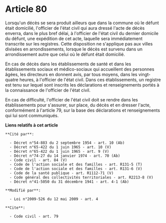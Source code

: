 # Article 80

Lorsqu'un décès se sera produit ailleurs que dans la commune où le défunt était domicilié, l'officier de l'état civil qui
aura dressé l'acte de décès enverra, dans le plus bref délai, à l'officier de l'état civil du dernier domicile du défunt, une
expédition de cet acte, laquelle sera immédiatement transcrite sur les registres. Cette disposition ne s'applique pas aux
villes divisées en arrondissements, lorsque le décès est survenu dans un arrondissement autre que celui où le défunt était
domicilié.

En cas de décès dans les établissements de santé et dans les établissements sociaux et médico-sociaux qui accueillent des
personnes âgées, les directeurs en donnent avis, par tous moyens, dans les vingt-quatre heures, à l'officier de l'état civil.
Dans ces établissements, un registre est tenu sur lequel sont inscrits les déclarations et renseignements portés à la
connaissance de l'officier de l'état civil. 

En cas de difficulté, l'officier de l'état civil doit se rendre dans les établissements pour s'assurer, sur place, du décès
et en dresser l'acte, conformément à l'article 79, sur la base des déclarations et renseignements qui lui sont communiqués.

**Liens relatifs à cet article**

	**Cité par**:

	  - Décret n°54-883 du 2 septembre 1954 - art. 10 (Ab)
	  - Décret n°65-422 du 1 juin 1965 - art. 10 (V)
	  - Décret n°65-422 du 1 juin 1965 - art. 9 (V)
	  - Décret n°74-27 du 14 janvier 1974 - art. 70 (Ab)
	  - Code civil - art. 84 (V)
	  - Code de l'action sociale et des familles - art. R131-5 (T)
	  - Code de l'action sociale et des familles - art. R131-6 (V)
	  - Code de la santé publique - art. R1112-71 (V)
	  - Code général des collectivités territoriales - art. R2213-8 (V)
	  - Décret n°41-5050 du 31 décembre 1941 - art. 4-1 (Ab)

	**Modifié par**:

	  - Loi n°2009-526 du 12 mai 2009 - art. 4

	**Cite**:

	  - Code civil - art. 79
